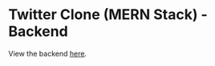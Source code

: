 # Twitter Clone (MERN Stack) - Backend

View the backend [here](https://github.com/jason-rivera/insta-clone-fe).
